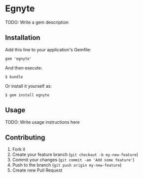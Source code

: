 # Egnyte

TODO: Write a gem description

## Installation

Add this line to your application's Gemfile:

    gem 'egnyte'

And then execute:

    $ bundle

Or install it yourself as:

    $ gem install egnyte

## Usage

TODO: Write usage instructions here

## Contributing

1. Fork it
2. Create your feature branch (`git checkout -b my-new-feature`)
3. Commit your changes (`git commit -am 'Add some feature'`)
4. Push to the branch (`git push origin my-new-feature`)
5. Create new Pull Request
